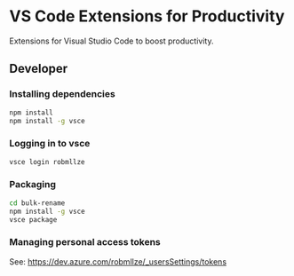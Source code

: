 # VS Code Extensions for Productivity

Extensions for Visual Studio Code to boost productivity.

## Developer

### Installing dependencies

```zsh
npm install
npm install -g vsce
```

### Logging in to vsce

```zsh
vsce login robmllze
```

### Packaging

```zsh
cd bulk-rename
npm install -g vsce
vsce package
```

### Managing personal access tokens

See: https://dev.azure.com/robmllze/_usersSettings/tokens
